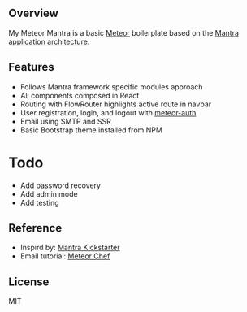 ## Overview
My Meteor Mantra is a basic [Meteor](https://www.meteor.com) boilerplate based on the [Mantra application architecture](https://github.com/kadirahq/mantra).

## Features
* Follows Mantra framework specific modules approach
* All components composed in React
* Routing with FlowRouter highlights active route in navbar
* User registration, login, and logout with [meteor-auth](https://github.com/remotebase/meteor-auth)
* Email using SMTP and SSR
* Basic Bootstrap theme installed from NPM

# Todo
* Add password recovery
* Add admin mode
* Add testing

## Reference
* Inspird by: [Mantra Kickstarter](https://github.com/mantrajs/meteor-mantra-kickstarter)
* Email tutorial: [Meteor Chef](https://themeteorchef.com/snippets/using-the-email-package/#tmc-configuration)

## License
MIT
